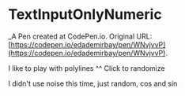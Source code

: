 # TextInputOnlyNumeric
 _A Pen created at CodePen.io. Original URL: [https://codepen.io/edademirbay/pen/WNvjvvP](https://codepen.io/edademirbay/pen/WNvjvvP).

 I like to play with polylines ^^ Click to randomize

I didn't use noise this time, just random, cos and sin